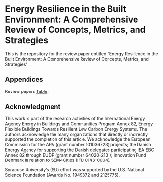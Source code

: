 # Energy Resilience in the Built Environment: A Comprehensive Review of Concepts, Metrics, and Strategies
This is the repository for the review paper entitled "Energy Resilience in the Built Environment: A Comprehensive Review of Concepts, Metrics, and Strategies"
## Appendices
Review papers [Table](https://pages.github.com/](https://docs.google.com/spreadsheets/d/1WQwB7S_73tbPcRKINRP0bgsMI_w34e96/edit?usp=sharing&ouid=107733841341412190047&rtpof=true&sd=true)https://docs.google.com/spreadsheets/d/1WQwB7S_73tbPcRKINRP0bgsMI_w34e96/edit?usp=sharing&ouid=107733841341412190047&rtpof=true&sd=true).
## Acknowledgment
This work is part of the research activities of the International Energy Agency Energy in Buildings and Communities Program Annex 82, Energy Flexible Buildings Towards Resilient Low Carbon Energy Systems. The authors acknowledge the many organizations that directly or indirectly supported the completion of this article. We acknowledge the European Commission for the ARV (grant number 101036723) projects; the Danish Energy Agency for supporting the Danish delegates participating IEA EBC Annex 82 through EUDP (grant number 64020-2131); Innovation Fund Denmark in relation to SEM4Cities (IFD 0143-0004).

Syracuse University’s (SU) effort was supported by the U.S. National Science Foundation (Awards No. 1949372 and 2125775).
